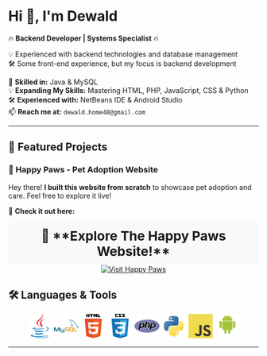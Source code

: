 # Hi 👋, I'm Dewald  
🔥 **Backend Developer | Systems Specialist** 🔥  

💡 Experienced with backend technologies and database management  
🛠 Some front-end experience, but my focus is backend development  

🚀 **Skilled in:** Java & MySQL  
💡 **Expanding My Skills:** Mastering HTML, PHP, JavaScript, CSS & Python  
🛠 **Experienced with:** NetBeans IDE & Android Studio  
📫 **Reach me at:** `dewald.home48@gmail.com`  

---
## 🚀 Featured Projects  
### 🐾 Happy Paws - Pet Adoption Website  

Hey there! **I built this website from scratch** to showcase pet adoption and care. Feel free to explore it live!  

📌 **Check it out here:**  
<div align="center" style="background-color:#f8f9fa; padding: 12px; border-radius: 8px;">
  <p style="font-size: 26px; font-weight: bold; margin: 0;">
    🚀 **Explore The Happy Paws Website!**
  </p>
</div>

<div align="center">
  <a href="https://citworks.github.io/Citworks/">
    <img src="https://img.shields.io/badge/Visit-Happy%20Paws-blue?style=for-the-badge&logo=github" alt="Visit Happy Paws" />
  </a>
</div>



 


## 🛠️ **Languages & Tools**  
<div align="center">
  <img src="https://raw.githubusercontent.com/devicons/devicon/master/icons/java/java-original.svg" alt="Java" width="50"/>
  <img src="https://raw.githubusercontent.com/devicons/devicon/master/icons/mysql/mysql-original-wordmark.svg" alt="MySQL" width="50"/>
  <img src="https://raw.githubusercontent.com/devicons/devicon/master/icons/html5/html5-original-wordmark.svg" alt="HTML5" width="50"/>
  <img src="https://raw.githubusercontent.com/devicons/devicon/master/icons/css3/css3-original-wordmark.svg" alt="CSS3" width="50"/>
  <img src="https://raw.githubusercontent.com/devicons/devicon/master/icons/php/php-original.svg" alt="PHP" width="50"/>
  <img src="https://raw.githubusercontent.com/devicons/devicon/master/icons/python/python-original.svg" alt="Python" width="50"/>
  <img src="https://raw.githubusercontent.com/devicons/devicon/master/icons/javascript/javascript-original.svg" alt="JavaScript" width="50"/>
  <img src="https://raw.githubusercontent.com/devicons/devicon/master/icons/android/android-original-wordmark.svg" alt="Android Studio" width="50"/>
</div>  

---
